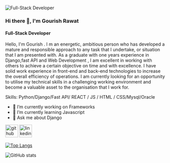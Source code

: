 ![Full-Stack Developer](https://media.licdn.com/dms/image/D5616AQGlb-g9bhvzFw/profile-displaybackgroundimage-shrink_350_1400/0/1680010405376?e=1685577600&v=beta&t=AlVwYeMwONAL9IAUH0lUPdVo9n7O4X2GnQb7CzxCzhg)
### Hi there 👋, I'm Gourish Rawat
#### Full-Stack Developer
Hello, 
I'm Gourish . I m an energetic, ambitious person who has developed a mature and responsible approach to any task that I undertake, or situation that I am presented with. As a graduate with one years experience in Django,fast API and Web Development , I am excellent in working with others to achieve a certain objective on time and with excellence. I have solid work experience in front-end and back-end technologies to increase the overall efficiency of operations. I am currently looking for an opportunity to utilise my technical skills in a challenging working environment and become a valuable asset to the organisation that I work for.

Skills: Python/Django/Fast API/ REACT / JS / HTML / CSS/Mysql/Oracle

- 🔭 I’m currently working on Frameworks 
- 🌱 I’m currently learning Javascript 
- 💬 Ask me about Django 


[<img src='https://cdn.jsdelivr.net/npm/simple-icons@3.0.1/icons/github.svg' alt='github' height='40'>](https://github.com/gourishrawat)  [<img src='https://cdn.jsdelivr.net/npm/simple-icons@3.0.1/icons/linkedin.svg' alt='linkedin' height='40'>](https://www.linkedin.com/in/gourish-rawat-8001b7268/)  

[![Top Langs](https://github-readme-stats.vercel.app/api/top-langs/?username=gourishrawat)](https://github.com/anuraghazra/github-readme-stats)

![GitHub stats](https://github-readme-stats.vercel.app/api?username=gourishrawat&show_icons=true)  

